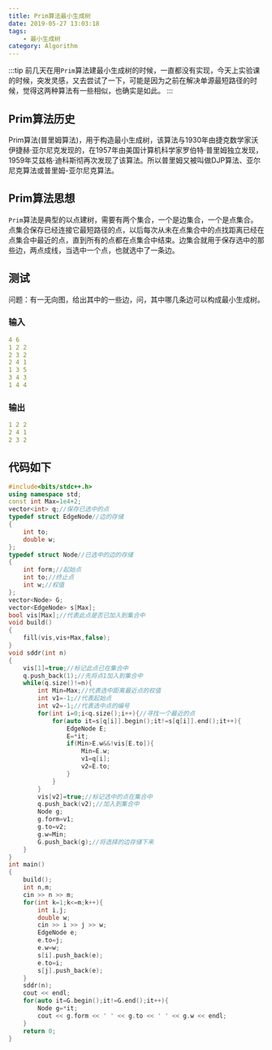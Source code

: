 ```yaml
---
title: Prim算法最小生成树
date: 2019-05-27 13:03:18
tags: 
    - 最小生成树
category: Algorithm
---
```


:::tip
前几天在用`Prim`算法建最小生成树的时候，一直都没有实现，今天上实验课的时候，突发灵感，又去尝试了一下，可能是因为之前在解决单源最短路径的时候，觉得这两种算法有一些相似，也确实是如此。
:::

<!-- more -->

## Prim算法历史
Prim算法(普里姆算法)，用于构造最小生成树，该算法与1930年由捷克数学家沃伊捷赫·亚尔尼克发现的，在1957年由美国计算机科学家罗伯特·普里姆独立发现，1959年艾兹格·迪科斯彻再次发现了该算法。所以普里姆又被叫做DJP算法、亚尔尼克算法或普里姆-亚尔尼克算法。
## Prim算法思想
`Prim`算法是典型的以点建树，需要有两个集合，一个是边集合，一个是点集合。点集合保存已经连接它最短路径的点，以后每次从未在点集合中的点找距离已经在点集合中最近的点，直到所有的点都在点集合中结束。边集合就用于保存选中的那些边，两点成线，当选中一个点，也就选中了一条边。
## 测试
问题：有一无向图，给出其中的一些边，问，其中哪几条边可以构成最小生成树。
### 输入
```yaml
4 6
1 2 2
2 3 2
2 4 1
1 3 5
3 4 3
1 4 4
```
### 输出
```yaml
1 2 2
2 4 1
2 3 2
```
## 代码如下
```cpp
#include<bits/stdc++.h>
using namespace std;
const int Max=1e4+2;
vector<int> q;//保存已选中的点
typedef struct EdgeNode//边的存储
{
	int to;
	double w;
};
typedef struct Node//已选中的边的存储
{
    int form;//起始点
    int to;//终止点
    int w;//权值
};
vector<Node> G;
vector<EdgeNode> s[Max];
bool vis[Max];//代表此点是否已加入到集合中
void build()
{
	fill(vis,vis+Max,false);
}
void sddr(int n)
{
    vis[1]=true;//标记此点已在集合中
    q.push_back(1);//先将点1加入到集合中
    while(q.size()!=n){
        int Min=Max;//代表选中距离最近点的权值
        int v1=-1;//代表起始点
        int v2=-1;//代表选中点的编号
        for(int i=0;i<q.size();i++){//寻找一个最近的点
            for(auto it=s[q[i]].begin();it!=s[q[i]].end();it++){
                EdgeNode E;
                E=*it;
                if(Min>E.w&&!vis[E.to]){
                    Min=E.w;
                    v1=q[i];
                    v2=E.to;
                }
            }
        }
        vis[v2]=true;//标记选中的点在集合中
        q.push_back(v2);//加入到集合中
        Node g;
        g.form=v1;
        g.to=v2;
        g.w=Min;
        G.push_back(g);//将选择的边存储下来
    }
}
int main()
{
	build();
	int n,m;
	cin >> n >> m;
	for(int k=1;k<=m;k++){
		int i,j;
		double w;
		cin >> i >> j >> w;
		EdgeNode e;
		e.to=j;
		e.w=w;
		s[i].push_back(e);
		e.to=i;
		s[j].push_back(e);
	}
	sddr(n);
	cout << endl;
	for(auto it=G.begin();it!=G.end();it++){
        Node g=*it;
        cout << g.form << ' ' << g.to << ' ' << g.w << endl;
	}
	return 0;
}
```